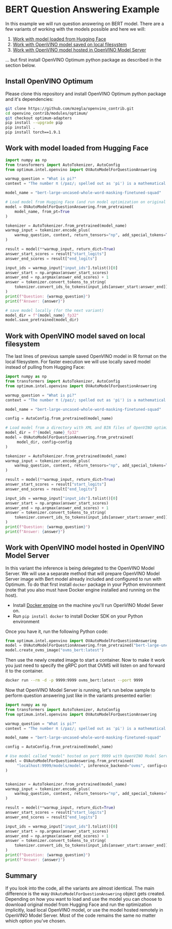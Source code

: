 # BERT Question Answering Example

In this example we will run question answering on BERT model.
There are a few variants of working with the models possible and here we will:

1. [Work with model loaded from Hugging Face](#work-with-model-loaded-from-hugging-face)
2. [Work with OpenVINO model saved on local filesystem](#work-with-openvino-model-saved-on-local-filesystem)
3. [Work with OpenVINO model hosted in OpenVINO Model Server](#work-with-openvino-model-hosted-in-openvino-model-server)

... but first install OpenVINO Optimum python package as described in the section below.
## Install OpenVINO Optimum

Please clone this repository and install OpenVINO Optimum python package and it's dependencies:

```bash
git clone https://github.com/mzegla/openvino_contrib.git
cd openvino_contrib/modules/optimum/
git checkout optimum-adapters
pip install --upgrade pip
pip install .
pip install torch==1.9.1
```

## Work with model loaded from Hugging Face

```python
import numpy as np
from transformers import AutoTokenizer, AutoConfig
from optimum.intel.openvino import OVAutoModelForQuestionAnswering

warmup_question = "What is pi?"
context = "The number π (/paɪ/; spelled out as 'pi') is a mathematical constant that is the ratio of a circle's circumference to its diameter"

model_name = "bert-large-uncased-whole-word-masking-finetuned-squad"

# Load model from Hugging Face (and run model optimization on original PyTorch model)
model = OVAutoModelForQuestionAnswering.from_pretrained(
    model_name, from_pt=True
) 

tokenizer = AutoTokenizer.from_pretrained(model_name)
warmup_input = tokenizer.encode_plus(
    warmup_question, context, return_tensors="np", add_special_tokens=True
)

result = model(**warmup_input, return_dict=True)
answer_start_scores = result["start_logits"]
answer_end_scores = result["end_logits"]

input_ids = warmup_input["input_ids"].tolist()[0]
answer_start = np.argmax(answer_start_scores)
answer_end = np.argmax(answer_end_scores) + 1
answer = tokenizer.convert_tokens_to_string(
    tokenizer.convert_ids_to_tokens(input_ids[answer_start:answer_end])
)
print(f"Question: {warmup_question}")
print(f"Answer: {answer}")

# save model locally (for the next variant)
model_dir = f"{model_name}_fp32"
model.save_pretrained(model_dir)
```

## Work with OpenVINO model saved on local filesystem

The last lines of previous sample saved OpenVINO model in IR format on the local filesystem. For faster execution we will use locally saved model instead of pulling from Hugging Face:

```python
import numpy as np
from transformers import AutoTokenizer, AutoConfig
from optimum.intel.openvino import OVAutoModelForQuestionAnswering

warmup_question = "What is pi?"
context = "The number π (/paɪ/; spelled out as 'pi') is a mathematical constant that is the ratio of a circle's circumference to its diameter"

model_name = "bert-large-uncased-whole-word-masking-finetuned-squad"

config = AutoConfig.from_pretrained(model_name)

# Load model from a directory with XML and BIN files of OpenVINO optimized model
model_dir = f"{model_name}_fp32"
model = OVAutoModelForQuestionAnswering.from_pretrained(
     model_dir, config=config
)

tokenizer = AutoTokenizer.from_pretrained(model_name)
warmup_input = tokenizer.encode_plus(
    warmup_question, context, return_tensors="np", add_special_tokens=True
)

result = model(**warmup_input, return_dict=True)
answer_start_scores = result["start_logits"]
answer_end_scores = result["end_logits"]

input_ids = warmup_input["input_ids"].tolist()[0]
answer_start = np.argmax(answer_start_scores)
answer_end = np.argmax(answer_end_scores) + 1
answer = tokenizer.convert_tokens_to_string(
    tokenizer.convert_ids_to_tokens(input_ids[answer_start:answer_end])
)
print(f"Question: {warmup_question}")
print(f"Answer: {answer}")
```

## Work with OpenVINO model hosted in OpenVINO Model Server

In this variant the inference is being delegated to the OpenVINO Model Server.
We will use a separate method that will prepare OpenVINO Model Server image with Bert model already included and configured to run with Optimum.
To do that first install `docker` package in your Python environment (note that you also must have Docker engine installed and running on the host).

 - Install [Docker engine](https://docs.docker.com/engine/install/) on the machine you'll run OpenVINO Model Sever on.
 - Run `pip install docker` to install Docker SDK on your Python environment

Once you have it, run the following Python code:

```python
from optimum.intel.openvino import OVAutoModelForQuestionAnswering
model = OVAutoModelForQuestionAnswering.from_pretrained("bert-large-uncased-whole-word-masking-finetuned-squad", from_pt=True)
model.create_ovms_image("ovms_bert:latest")
```

Then use the newly created image to start a container. Now to make it work you just need to specify the gRPC port that OVMS will listen on and forward it to the container.

```bash
docker run --rm -d -p 9999:9999 ovms_bert:latest --port 9999
```

Now that OpenVINO Model Server is running, let's run below sample to perform question answering just like in the variants presented earlier:


```python
import numpy as np
from transformers import AutoTokenizer, AutoConfig
from optimum.intel.openvino import OVAutoModelForQuestionAnswering

warmup_question = "What is pi?"
context = "The number π (/paɪ/; spelled out as 'pi') is a mathematical constant that is the ratio of a circle's circumference to its diameter"

model_name = "bert-large-uncased-whole-word-masking-finetuned-squad"

config = AutoConfig.from_pretrained(model_name)

# Use model called "model" hosted on port 9999 with OpenVINO Model Server (OVMS)
model = OVAutoModelForQuestionAnswering.from_pretrained(
     "localhost:9999/models/model", inference_backend="ovms", config=config
)


tokenizer = AutoTokenizer.from_pretrained(model_name)
warmup_input = tokenizer.encode_plus(
    warmup_question, context, return_tensors="np", add_special_tokens=True
)

result = model(**warmup_input, return_dict=True)
answer_start_scores = result["start_logits"]
answer_end_scores = result["end_logits"]

input_ids = warmup_input["input_ids"].tolist()[0]
answer_start = np.argmax(answer_start_scores)
answer_end = np.argmax(answer_end_scores) + 1
answer = tokenizer.convert_tokens_to_string(
    tokenizer.convert_ids_to_tokens(input_ids[answer_start:answer_end])
)
print(f"Question: {warmup_question}")
print(f"Answer: {answer}")
```

## Summary

If you look into the code, all the variants are almost identical. The main difference is the way `OVAutoModelForQuestionAnswering` object gets created. Depending on how you want to load and use the model you can choose to download original model from Hugging Face and run the optimization implicitly, load local OpenVINO model, or use the model hosted remotely in OpenVINO Model Server. Most of the code remains the same no matter which option you've chosen.